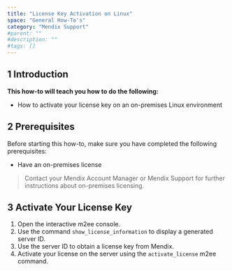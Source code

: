 ```yaml
---
title: "License Key Activation on Linux"
space: "General How-To's"
category: "Mendix Support"
#parent: ""
#description: ""
#tags: []
---
```


## 1 Introduction


**This how-to will teach you how to do the following:**

*   How to activate your license key on an on-premises Linux environment

## 2 Prerequisites

Before starting this how-to, make sure you have completed the following prerequisites:

*   Have an on-premises license

> Contact your Mendix Account Manager or Mendix Support for further instructions about on-premises licensing.

## 3 Activate Your License Key

1.  Open the interactive m2ee console.
2.  Use the command `show_license_information` to display a generated server ID.
3.  Use the server ID to obtain a license key from Mendix.
4.  Activate your license on the server using the `activate_license` m2ee command.
